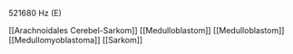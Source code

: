 521680 Hz (E)

[[Arachnoidales Cerebel-Sarkom]]
[[Medulloblastom]]
[[Medulloblastom]]
[[Medullomyoblastoma]]
[[Sarkom]]
